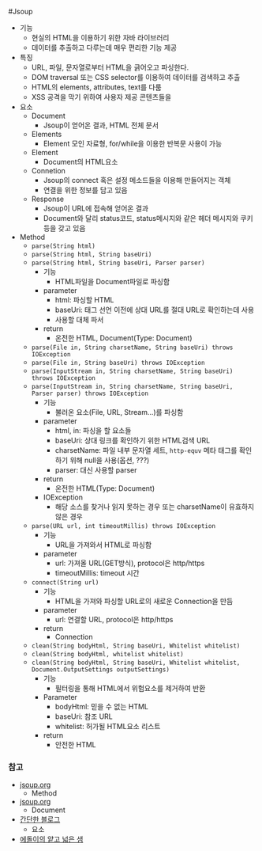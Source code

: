 #Jsoup
- 기능
    - 현실의 HTML을 이용하기 위한 자바 라이브러리
    - 데이터를 추출하고 다루는데 매우 편리한 기능 제공
- 특징
    - URL, 파일, 문자열로부터 HTML을 긁어오고 파싱한다.
    - DOM traversal 또는 CSS selector를 이용하여 데이터를 검색하고 추출
    - HTML의 elements, attributes, text를 다룸
    - XSS 공격을 막기 위하여 사용자 제공 콘텐츠들을
- 요소
    - Document
        - Jsoup이 얻어온 결과, HTML 전체 문서
    - Elements
        - Element 모인 자료형, for/while을 이용한 반복문 사용이 가능
    - Element
        - Document의 HTML요소
    - Connetion
        - Jsoup의 connect 혹은 설정 메소드들을 이용해 만들어지는 객체
        - 연결을 위한 정보를 담고 있음
    - Response
        - Jsoup이 URL에 접속해 얻어온 결과
        - Document와 달리 status코드, status메시지와 같은 헤더 메시지와 쿠키등을 갖고 있음
- Method
    - `parse(String html)`
    - `parse(String html, String baseUri)`
    - `parse(String html, String baseUri, Parser parser)`
        - 기능
            - HTML파일을 Document파일로 파싱함
        - parameter
            - html: 파싱할 HTML
            - baseUri: <base href>태그 선언 이전에 상대 URL를 절대 URL로 확인하는데 사용
            - 사용할 대체 파서
        - return
            - 온전한 HTML, Document(Type: Document)
    - `parse(File in, String charsetName, String baseUri) throws IOException`
    - `parse(File in, String baseUri) throws IOException`
    - `parse(InputStream in, String charsetName, String baseUri) throws IOException`
    - `parse(InputStream in, String charsetName, String baseUri, Parser parser) throws IOException`
        - 기능
            - 불러온 요소(File, URL, Stream...)를 파싱함
        - parameter
            - html, in: 파싱을 할 요소들
            - baseUri: 상대 링크를 확인하기 위한 HTML검색 URL
            - charsetName: 파일 내부 문자열 세트, `http-equv` 메타 태그를 확인하기 위해 null을 사용(옵션, ???)
            - parser: 대신 사용할 parser
        - return
            - 온전한 HTML(Type: Document)
        - IOException
            - 해당 소스를 찾거나 읽지 못하는 경우 또는 charsetName이 유효하지 않은 경우
    - `parse(URL url, int timeoutMillis) throws IOException`
        - 기능
            - URL을 가져와서 HTML로 파싱함
        - parameter
            - url: 가져올 URL(GET방식), protocol은 http/https
            - timeoutMillis: timeout 시간
    - `connect(String url)`
        - 기능
            - HTML을 가져와 파싱할 URL로의 새로운 Connection을 만듬
        - parameter
            -  url: 연결할 URL, protocol은 http/https
        - return
            - Connection
    - `clean(String bodyHtml, String baseUri, Whitelist whitelist)`
    - `clean(String bodyHtml, whitelist whitelist)`
    - `clean(String bodyHtml, String baseUri, Whitelist whitelist, Document.OutputSettings outputSettings)`
        - 기능
            - 필터링을 통해 HTML에서 위험요소를 제거하여 반환
        - Parameter
            - bodyHtml: 믿을 수 없는 HTML
            - baseUri: 참조 URL
            - whitelist: 허가될 HTML요소 리스트
        - return
            - 안전한 HTML
### 참고
- [jsoup.org](https://jsoup.org/apidocs/org/jsoup/Jsoup.html "Class Jsoup")
    - Method
- [jsoup.org](https://jsoup.org/apidocs/org/jsoup/nodes/Document.html "Document")
    - Document
- [간단한 블로그](http://partnerjun.tistory.com/42, "Java HTML parser, Jsoup로 원하는 값 얻어내기 - 기본")
    - 요소
- [에돌이의 얕고 넓은 샘](http://partnerjun.tistory.com/42 "jsoup - 자바를 위한 BeautifulSoup (HTML parser)")
